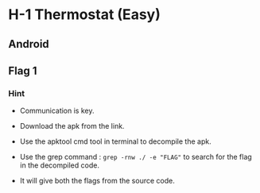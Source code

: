 # H-1 Thermostat (Easy)

## Android

## Flag 1 

### Hint

- Communication is key.

- Download the apk from the link.
- Use the apktool cmd tool in terminal to decompile the apk.
- Use the grep command : `grep -rnw ./ -e "FLAG"` to search for the flag in the decompiled code.
- It will give both the flags from the source code.